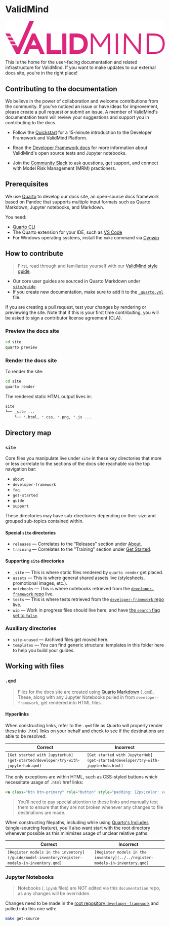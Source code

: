# ValidMind

![](site/about/ValidMind-logo-color.svg)

This is the home for the user-facing documentation and related infrastructure for ValidMind. If you want to make updates to our external docs site, you're in the right place!

## Contributing to the documentation

We believe in the power of collaboration and welcome contributions from the community. If you've noticed an issue or have ideas for improvement, please create a pull request or submit an issue. A member of ValidMind's documentation team will review your suggestions and support you in contributing to the docs. 

- Follow the [Quickstart](https://docs.validmind.ai/guide/quickstart-try-developer-framework-with-jupyterhub.html) for a 15-minute introduction to the Developer Framework and ValidMind Platform.

- Read the [Developer Framework docs](https://docs.validmind.ai/guide/developer-framework.html) for more information about ValidMind's open source tests and Jupyter notebooks.

- Join the [Community Slack](site/guide/join-community.qmd) to ask questions, get support, and connect with Model Risk Management (MRM) practioners.

## Prerequisites

We use [Quarto](https://quarto.org) to develop our docs site, an open-source docs framework based on Pandoc that supports multiple input formats such as Quarto Markdown, Jupyter notebooks, and Markdown.

You need:

- [Quarto CLI](https://quarto.org/docs/get-started/)
- The Quarto extension for your IDE, such as [VS Code](https://marketplace.visualstudio.com/items?itemName=quarto.quarto)
- For Windows operating systems, install the `make` command via [Cygwin](https://cygwin.com/install.html)

## How to contribute
> First, read through and familiarize yourself with our [ValidMind style guide](https://docs.validmind.ai/about/style-guide.html).

- Our core user guides are sourced in Quarto Markdown under [`site/guide`](https://github.com/validmind/documentation/tree/main/site/guide). 
- If you create new documentation, make sure to add it to the [`_quarto.yml`](https://github.com/validmind/documentation/blob/main/site/_quarto.yml) file.

If you are creating a pull request, test your changes by rendering or previewing the site. Note that if this is your first time contributing, you will be asked to sign a contributor license agreement (CLA).

### Preview the docs site

```bash
cd site
quarto preview
```

### Render the docs site

To render the site:

```bash
cd site
quarto render
```

The rendered static HTML output lives in:

```bash
site
└── _site ...
    └── *.html, *.css, *.png, *.js ...
```

## Directory map

### `site`
Core files you manipulate live under `site` in these key directories that more or less correlate to the sections of the docs site reachable via the top navigation bar:

- `about` 
- `developer-framework` 
- `faq` 
- `get-started` 
- `guide`  
- `support` 

These directories may have sub-directories depending on their size and grouped sub-topics contained within. 

#### Special `site` directories
- `releases` — Correlates to the "Releases" section under [About](https://docs.validmind.ai/about/overview.html).
- `training` — Correlates to the "Training" section under [Get Started](https://docs.validmind.ai/training/training-overview.html).

#### Supporting `site` directories
- `_site` — This is where static files rendered by `quarto render` get placed.
- `assets` — This is where general shared assets live (stylesheets, promotional images, etc.).
- `notebooks` — This is where notebooks retrieved from the [`developer-framework` repo](https://github.com/validmind/developer-framework) live.
- `tests` — This is where tests retrieved from the [`developer-framework` repo](https://github.com/validmind/developer-framework) live.
- `wip` — Work in progress files should live here, and have [the `search` flag set to `false`](https://quarto.org/docs/websites/website-search.html#disabling-search).

### Auxiliary directories

- `site-unused` — Archived files get moved here. 
- `templates` — You can find generic structural templates in this folder here to help you build your guides.

## Working with files

### `.qmd`
> Files for the docs site are created using [Quarto Markdown](https://quarto.org/docs/authoring/markdown-basics.html) (`.qmd`). These, along with any Jupyter Notebooks pulled in from `developer-framework`, get rendered into HTML files. 

#### Hyperlinks
When constructing links, refer to the `.qmd` file as Quarto will properly render these into `.html` links on your behalf and check to see if the destinations are able to be resolved:

| Correct | Incorrect |
|---|---|
| `[Get started with JupyterHub](get-started/developer/try-with-jupyterhub.qmd)` | `[Get started with JupyterHub](get-started/developer/try-with-jupyterhub.html)` |

The only exceptions are within HTML, such as CSS-styled buttons which necessitate usage of `.html` href links:

```html
<a class="btn btn-primary" role="button" style="padding: 12px;color: var(--bs-white);background: #DE257E;border-radius: 4px;margin-top: 40px;font-family: 'Inter';font-style: normal;font-weight: 700;font-size: 14px;line-height: 100%;border: 1px solid var(--bs-pink);" href="get-started/developer/try-with-jupyterhub.html">QuickStart</a>
```

> You'll need to pay special attention to these links and manually test them to ensure that they are not broken whenever any changes to file destinations are made. 

When constructing filepaths, including while using [Quarto's Includes](https://quarto.org/docs/authoring/includes.html) (single-sourcing feature), you'll also want start with the root directory whenever possible as this minimizes usage of unclear relative paths: 

| Correct | Incorrect |
|---|---|
| `[Register models in the inventory](/guide/model-inventory/register-models-in-inventory.qmd)` | `[Register models in the inventory](../../register-models-in-inventory.qmd)` |

### Jupyter Notebooks
> Notebooks (`.ipynb` files) are NOT edited via this `documentation` repo, as any changes will be overridden. 

Changes need to be made in the [root repository `developer-framework`](https://github.com/validmind/developer-framework) and pulled into this one with:

```bash
make get-source
```


